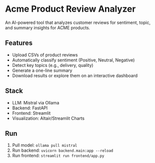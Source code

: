 # Acme Product Review Analyzer
An AI-powered tool that analyzes customer reviews for sentiment, topic, and summary insights for ACME products.

## Features
- Upload CSVs of product reviews
- Automatically classify sentiment (Positive, Neutral, Negative)
- Detect key topics (e.g., delivery, quality)
- Generate a one-line summary
- Download results or explore them on an interactive dashboard

## Stack
- LLM: Mistral via Ollama
- Backend: FastAPI
- Frontend: Streamlit
- Visualization: Altair/Streamlit Charts
  
## Run
1. Pull model: `ollama pull mistral`
2. Run backend: `uvicorn backend.main:app --reload`
3. Run frontend: `streamlit run frontend/app.py`
